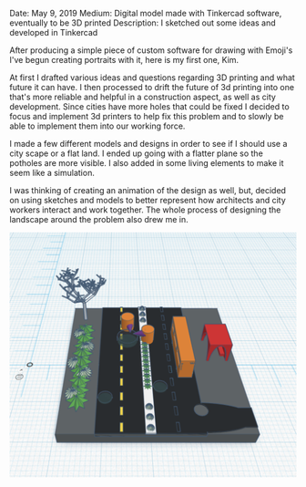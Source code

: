

Date: May 9, 2019
Medium: Digital model made with Tinkercad software, eventually to be 3D printed
Description: I sketched out some ideas and developed in Tinkercad

After producing a simple piece of custom software for drawing with Emoji's I've begun creating portraits with it, here is my first one, Kim.


At first I drafted various ideas and questions regarding 3D printing and what future it can have. I then processed to drift the future of 3d printing into one that's more reliable and helpful in a construction aspect, as well as city development. Since cities have more holes that could be fixed I decided to focus and implement 3d printers to help fix this problem and to slowly be able to implement them into our working force.

I made a few different models and designs in order to see if I should use a city scape or a flat land. I ended up going with a flatter plane so the potholes are more visible. I also added in some living elements to make it seem like a simulation.

I was thinking of creating an animation of the design as well, but, decided on using sketches and models to better represent how architects and city workers interact and work together. The whole process of designing the landscape around the problem also drew me in.


 ![In_progress](In_progress.png)
